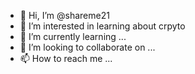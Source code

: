 - 👋 Hi, I’m @shareme21
- 👀 I’m interested in learning about crpyto 
- 🌱 I’m currently learning ...
- 💞️ I’m looking to collaborate on ...
- 📫 How to reach me ...

<!---
shareme21/shareme21 is a ✨ special ✨ repository because its `README.md` (this file) appears on your GitHub profile.
You can click the Preview link to take a look at your changes.
--->

